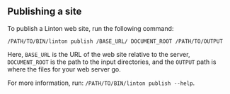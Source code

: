 ## Publishing a site

To publish a Linton web site, run the following command:

```
/PATH/TO/BIN/linton publish /BASE_URL/ DOCUMENT_ROOT /PATH/TO/OUTPUT
```

Here, `BASE_URL` is the URL of the web site relative to the server,
`DOCUMENT_ROOT` is the path to the input directories, and the `OUTPUT` path
is where the files for your web server go.

For more information, run: `/PATH/TO/BIN/linton publish --help`.
